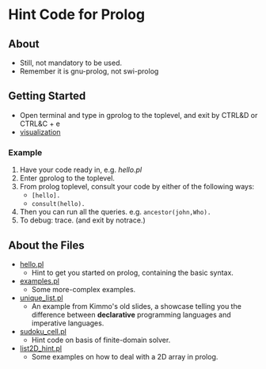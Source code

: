 # Hint Code for Prolog

## About
* Still, not mandatory to be used.
* Remember it is gnu-prolog, not swi-prolog

## Getting Started
- Open terminal and type in gprolog to the toplevel, and exit by CTRL&D or CTRL&C + e
- [visualization](http://www.cdglabs.org/prolog/#/)

### Example
1. Have your code ready in, e.g. *hello.pl*
2. Enter gprolog to the toplevel.
3. From prolog toplevel, consult your code by either of the following ways:
    * ```[hello].```
    * ```consult(hello).```
4. Then you can run all the queries. e.g. ```ancestor(john,Who).```
5. To debug: trace. (and exit by notrace.)

## About the Files
* [hello.pl](./hello.pl)
    * Hint to get you started on prolog, containing the basic syntax.
* [examples.pl](./examples.pl)
    * Some more-complex examples.
* [unique_list.pl](./unique_list.pl)
    * An example from Kimmo's old slides, a showcase telling you the difference between **declarative** programming languages and imperative languages.
* [sudoku_cell.pl](./sudoku_cell.pl)
    * Hint code on basis of finite-domain solver.
* [list2D_hint.pl](./list2D_hint.pl)
    * Some examples on how to deal with a 2D array in prolog.